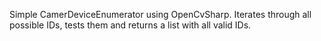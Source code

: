 Simple CamerDeviceEnumerator using OpenCvSharp.
Iterates through all possible IDs, tests them and returns a list with all valid IDs.
